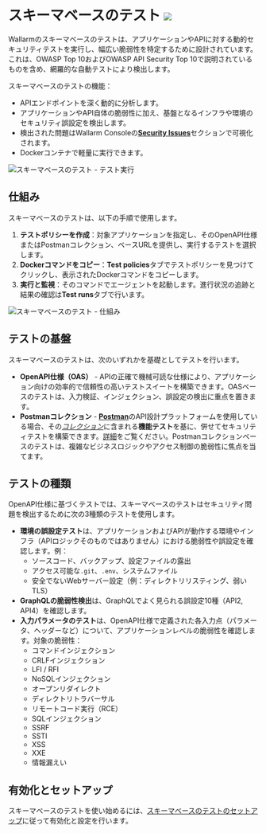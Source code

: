 # スキーマベースのテスト <a href="../../../about-wallarm/subscription-plans/#core-subscription-plans"><img src="../../../images/security-testing-tag.svg" style="border: none;"></a>

Wallarmのスキーマベースのテストは、アプリケーションやAPIに対する動的セキュリティテストを実行し、幅広い脆弱性を特定するために設計されています。これは、OWASP Top 10およびOWASP API Security Top 10で説明されているものを含め、網羅的な自動テストにより検出します。

スキーマベースのテストの機能：

* APIエンドポイントを深く動的に分析します。
* アプリケーションやAPI自体の脆弱性に加え、基盤となるインフラや環境のセキュリティ誤設定を検出します。
* 検出された問題はWallarm Consoleの[**Security Issues**](../../api-attack-surface/security-issues.md)セクションで可視化されます。
* Dockerコンテナで軽量に実行できます。

![スキーマベースのテスト - テスト実行](../../images/vulnerability-detection/sbt-test-runs.png)

## 仕組み

スキーマベースのテストは、以下の手順で使用します。

1. **テストポリシーを作成**：対象アプリケーションを指定し、そのOpenAPI仕様またはPostmanコレクション、ベースURLを提供し、実行するテストを選択します。
1. **Dockerコマンドをコピー**：**Test policies**タブでテストポリシーを見つけてクリックし、表示されたDockerコマンドをコピーします。
1. **実行と監視**：そのコマンドでエージェントを起動します。進行状況の追跡と結果の確認は**Test runs**タブで行います。

![スキーマベースのテスト - 仕組み](../../images/vulnerability-detection/sbt-diagram.png)

## テストの基盤

スキーマベースのテストは、次のいずれかを基礎としてテストを行います。

* **OpenAPI仕様（OAS）** - APIの正確で機械可読な仕様により、アプリケーション向けの効率的で信頼性の高いテストスイートを構築できます。OASベースのテストは、入力検証、インジェクション、誤設定の検出に重点を置きます。
* **Postmanコレクション** - [**Postman**](https://www.postman.com/)のAPI設計プラットフォームを使用している場合、その[*コレクション*](https://www.postman.com/product/collections/)に含まれる**機能テスト**を基に、併せてセキュリティテストを構築できます。[詳細](setup.md#postman-collection-based)をご覧ください。Postmanコレクションベースのテストは、複雑なビジネスロジックやアクセス制御の脆弱性に焦点を当てます。

## テストの種類

OpenAPI仕様に基づくテストでは、スキーマベースのテストはセキュリティ問題を検出するために次の3種類のテストを使用します。

* **環境の誤設定テスト**は、アプリケーションおよびAPIが動作する環境やインフラ（APIロジックそのものではありません）における脆弱性や誤設定を確認します。例：
    * ソースコード、バックアップ、設定ファイルの露出
    * アクセス可能な`.git`、`.env`、システムファイル
    * 安全でないWebサーバー設定（例：ディレクトリリスティング、弱いTLS）
* **GraphQLの脆弱性検出**は、GraphQLでよく見られる誤設定10種（API2, API4）を確認します。
* **入力パラメータのテスト**は、OpenAPI仕様で定義された各入力点（パラメータ、ヘッダーなど）について、アプリケーションレベルの脆弱性を確認します。対象の脆弱性：
    * コマンドインジェクション
    * CRLFインジェクション
    * LFI / RFI
    * NoSQLインジェクション
    * オープンリダイレクト
    * ディレクトリトラバーサル
    * リモートコード実行（RCE）
    * SQLインジェクション
    * SSRF
    * SSTI
    * XSS
    * XXE
    * 情報漏えい

## 有効化とセットアップ

スキーマベースのテストを使い始めるには、[スキーマベースのテストのセットアップ](setup.md)に従って有効化と設定を行います。